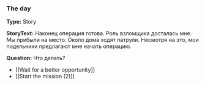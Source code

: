 ### The day
**Type:** Story

**StoryText:** Наконец операция готова. Роль взломщика досталась мне. Мы прибыли на место. Около дома ходят патрули. Несмотря на это, мои подельники предлагают мне начать операцию.

**Question:** Что делать?

- [[Wait for a better opportunity]]
- [[Start the mission (2)]]